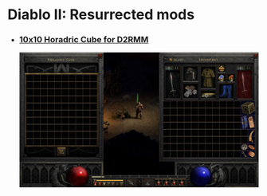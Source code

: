 # Diablo II: Resurrected mods

- ### [10x10 Horadric Cube for D2RMM](./10x10Cube)

  ![](./10x10Cube/_meta/mouse.jpg)
